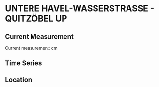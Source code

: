 # UNTERE HAVEL-WASSERSTRASSE - QUITZÖBEL UP

## Current Measurement

Current measurement: <Value topic="rivers/pegel-online/UHW/QUITZÖBEL_UP/measurementValue"/> cm

## Time Series

<TimeSeries topic="rivers/pegel-online/UHW/QUITZÖBEL_UP/measurementValue" period="week" />

## Location

<WorldMap>
  <Marker lat="52.88077175240639" lon="12.004057959474164" labelTopic="rivers/pegel-online/UHW/QUITZÖBEL_UP" />
</WorldMap>
